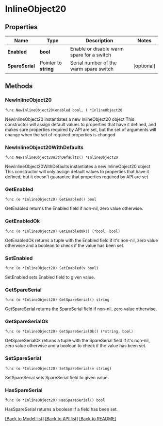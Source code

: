 # InlineObject20

## Properties

Name | Type | Description | Notes
------------ | ------------- | ------------- | -------------
**Enabled** | **bool** | Enable or disable warm spare for a switch | 
**SpareSerial** | Pointer to **string** | Serial number of the warm spare switch | [optional] 

## Methods

### NewInlineObject20

`func NewInlineObject20(enabled bool, ) *InlineObject20`

NewInlineObject20 instantiates a new InlineObject20 object
This constructor will assign default values to properties that have it defined,
and makes sure properties required by API are set, but the set of arguments
will change when the set of required properties is changed

### NewInlineObject20WithDefaults

`func NewInlineObject20WithDefaults() *InlineObject20`

NewInlineObject20WithDefaults instantiates a new InlineObject20 object
This constructor will only assign default values to properties that have it defined,
but it doesn't guarantee that properties required by API are set

### GetEnabled

`func (o *InlineObject20) GetEnabled() bool`

GetEnabled returns the Enabled field if non-nil, zero value otherwise.

### GetEnabledOk

`func (o *InlineObject20) GetEnabledOk() (*bool, bool)`

GetEnabledOk returns a tuple with the Enabled field if it's non-nil, zero value otherwise
and a boolean to check if the value has been set.

### SetEnabled

`func (o *InlineObject20) SetEnabled(v bool)`

SetEnabled sets Enabled field to given value.


### GetSpareSerial

`func (o *InlineObject20) GetSpareSerial() string`

GetSpareSerial returns the SpareSerial field if non-nil, zero value otherwise.

### GetSpareSerialOk

`func (o *InlineObject20) GetSpareSerialOk() (*string, bool)`

GetSpareSerialOk returns a tuple with the SpareSerial field if it's non-nil, zero value otherwise
and a boolean to check if the value has been set.

### SetSpareSerial

`func (o *InlineObject20) SetSpareSerial(v string)`

SetSpareSerial sets SpareSerial field to given value.

### HasSpareSerial

`func (o *InlineObject20) HasSpareSerial() bool`

HasSpareSerial returns a boolean if a field has been set.


[[Back to Model list]](../README.md#documentation-for-models) [[Back to API list]](../README.md#documentation-for-api-endpoints) [[Back to README]](../README.md)


